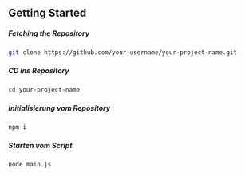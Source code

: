 
## Getting Started

##### Fetching the Repository

```bash
git clone https://github.com/your-username/your-project-name.git
```

##### CD ins Repository

```bash
cd your-project-name
```

##### Initialisierung vom Repository

```bash
npm i
```

##### Starten vom Script

```bash
node main.js
```
